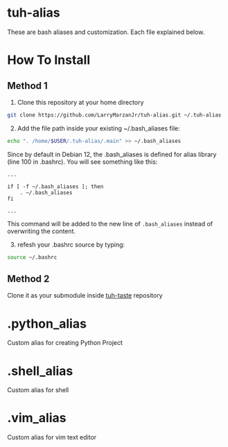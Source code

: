 # tuh-alias

These are bash aliases and customization. Each file explained below.

# How To Install
## Method 1
1. Clone this repository at your home directory
```bash
git clone https://github.com/LarryMarzanJr/tuh-alias.git ~/.tuh-alias
```
2. Add the file path inside your existing ~/.bash_aliases file:
```bash
echo ". /home/$USER/.tuh-alias/.main" >> ~/.bash_aliases
```
Since by default in Debian 12, the .bash_aliases is defined for alias library (line 100 in .bashrc). You will see something like this:
```
...

if [ -f ~/.bash_aliases ]; then
    . ~/.bash_aliases
fi

...
```

This command will be added to the new line of `.bash_aliases` instead of overwriting the content.

3. refesh your .bashrc source by typing:
```bash
source ~/.bashrc
```

## Method 2
Clone it as your submodule inside [tuh-taste](https://github.com/LarryMarzanJr/tuh-taste#step-1) repository

# .python_alias 

Custom alias for creating Python Project

# .shell_alias

Custom alias for shell

# .vim_alias

Custom alias for vim text editor
